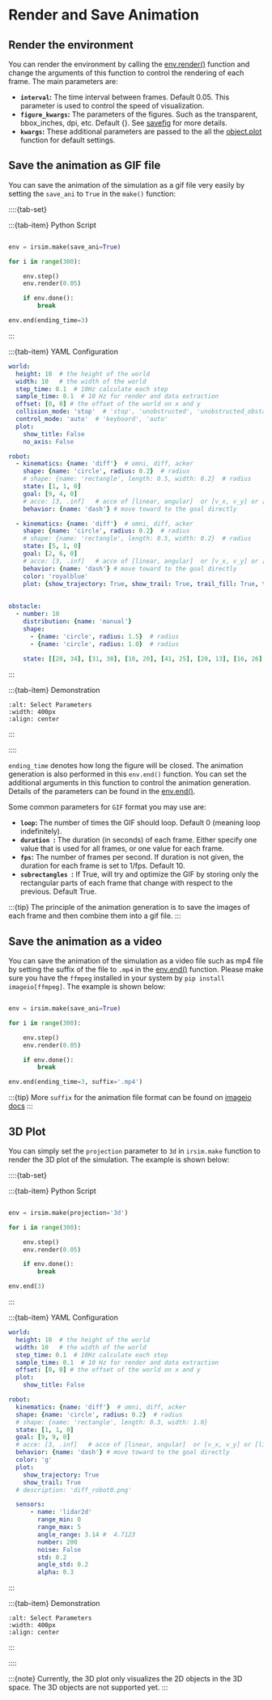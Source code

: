 Render and Save Animation
==============

## Render the environment

You can render the environment by calling the [env.render()](#irsim.env.env_base.EnvBase.render) function and change the arguments of this function to control the rendering of each frame. The main parameters are:

- **`interval`:** The time interval between frames. Default 0.05. This parameter is used to control the speed of visualization.
- **`figure_kwargs`:** The parameters of the figures. Such as the transparent, bbox_inches, dpi, etc. Default {}. See [savefig](https://matplotlib.org/stable/api/_as_gen/matplotlib.pyplot.savefig.html) for more details.
- **`kwargs`:** These additional parameters are passed to the all the [object.plot](#irsim.world.object_base.ObjectBase.plot) function for default settings. 

## Save the animation as GIF file

You can save the animation of the simulation as a gif file very easily by setting the `save_ani` to `True` in the `make()` function:

::::{tab-set}

:::{tab-item} Python Script

```python

env = irsim.make(save_ani=True)

for i in range(300):

    env.step()
    env.render(0.05)

    if env.done():
        break

env.end(ending_time=3)
```

:::

:::{tab-item} YAML Configuration

```yaml
world:
  height: 10  # the height of the world
  width: 10   # the width of the world
  step_time: 0.1  # 10Hz calculate each step
  sample_time: 0.1  # 10 Hz for render and data extraction 
  offset: [0, 0] # the offset of the world on x and y 
  collision_mode: 'stop'  # 'stop', 'unobstructed', 'unobstructed_obstacles'
  control_mode: 'auto'  # 'keyboard', 'auto'
  plot:
    show_title: False
    no_axis: False

robot:
  - kinematics: {name: 'diff'}  # omni, diff, acker
    shape: {name: 'circle', radius: 0.2}  # radius
    # shape: {name: 'rectangle', length: 0.5, width: 0.2}  # radius
    state: [1, 1, 0]  
    goal: [9, 4, 0] 
    # acce: [3, .inf]   # acce of [linear, angular]  or [v_x, v_y] or [linear, steer]
    behavior: {name: 'dash'} # move toward to the goal directly 

  - kinematics: {name: 'diff'}  # omni, diff, acker
    shape: {name: 'circle', radius: 0.2}  # radius
    # shape: {name: 'rectangle', length: 0.5, width: 0.2}  # radius
    state: [5, 1, 0]  
    goal: [2, 6, 0] 
    # acce: [3, .inf]   # acce of [linear, angular]  or [v_x, v_y] or [linear, steer]
    behavior: {name: 'dash'} # move toward to the goal directly 
    color: 'royalblue'
    plot: {show_trajectory: True, show_trail: True, trail_fill: True, trail_alpha: 0.2} 
      
      
obstacle:
  - number: 10
    distribution: {name: 'manual'}
    shape:
      - {name: 'circle', radius: 1.5}  # radius
      - {name: 'circle', radius: 1.0}  # radius
      
    state: [[20, 34], [31, 38], [10, 20], [41, 25], [20, 13], [16, 26], [10, 24], [18, 20], [16, 26], [19, 26], [10, 30]]

```
:::

:::{tab-item} Demonstration

```{image} gif/save_ani.gif
:alt: Select Parameters
:width: 400px
:align: center
```
:::

::::


`ending_time` denotes how long the figure will be closed. The animation generation is also performed in this `env.end()` function. You can set the additional arguments in this function to control the animation generation. Details of the parameters can be found in the [env.end()](#irsim.env.env_base.EnvBase.end). 

Some common parameters for `GIF` format you may use are: 

- **`loop`:** The number of times the GIF should loop. Default 0 (meaning loop indefinitely).
- **`duration `:** The duration (in seconds) of each frame. Either specify one value that is used for all frames, or one value for each frame. 
- **`fps`:** The number of frames per second. If duration is not given, the duration for each frame is set to 1/fps. Default 10.
- **`subrectangles `:** If True, will try and optimize the GIF by storing only the rectangular parts of each frame that change with respect to the previous. Default True.

:::{tip}
The principle of the animation generation is to save the images of each frame and then combine them into a gif file.
:::

## Save the animation as a video

You can save the animation of the simulation as a video file such as mp4 file by setting the suffix of the file to `.mp4` in the [env.end()](#irsim.env.env_base.EnvBase.end) function. Please make sure you have the `ffmpeg` installed in your system by `pip install imageio[ffmpeg]`. The example is shown below:

```python 

env = irsim.make(save_ani=True)

for i in range(300):

    env.step()
    env.render(0.05)

    if env.done():
        break

env.end(ending_time=3, suffix='.mp4')
```

:::{tip}
More `suffix` for the animation file format can be found on [imageio docs](https://imageio.readthedocs.io/en/stable/formats/video_formats.html) 
:::


## 3D Plot

You can simply set the `projection` parameter to `3d` in `irsim.make` function to render the 3D plot of the simulation. The example is shown below:

::::{tab-set}

:::{tab-item} Python Script

```python

env = irsim.make(projection='3d')

for i in range(300):

    env.step()
    env.render(0.05)

    if env.done():
        break

env.end(3)
```

:::

:::{tab-item} YAML Configuration

```yaml
world:
  height: 10  # the height of the world
  width: 10   # the width of the world
  step_time: 0.1  # 10Hz calculate each step
  sample_time: 0.1  # 10 Hz for render and data extraction 
  offset: [0, 0] # the offset of the world on x and y 
  plot:
    show_title: False

robot:
  kinematics: {name: 'diff'}  # omni, diff, acker
  shape: {name: 'circle', radius: 0.2}  # radius
  # shape: {name: 'rectangle', length: 0.3, width: 1.0} 
  state: [1, 1, 0]  
  goal: [9, 9, 0] 
  # acce: [3, .inf]   # acce of [linear, angular]  or [v_x, v_y] or [linear, steer]
  behavior: {name: 'dash'} # move toward to the goal directly 
  color: 'g'
  plot:
    show_trajectory: True
    show_trail: True
  # description: 'diff_robot0.png'

  sensors:
      - name: 'lidar2d'
        range_min: 0
        range_max: 5
        angle_range: 3.14 #  4.7123
        number: 200
        noise: False
        std: 0.2
        angle_std: 0.2
        alpha: 0.3
```

:::

:::{tab-item} Demonstration

```{image} gif/3d_plot.gif
:alt: Select Parameters
:width: 400px
:align: center
```
:::

::::

:::{note}
Currently, the 3D plot only visualizes the 2D objects in the 3D space. The 3D objects are not supported yet. 
:::


